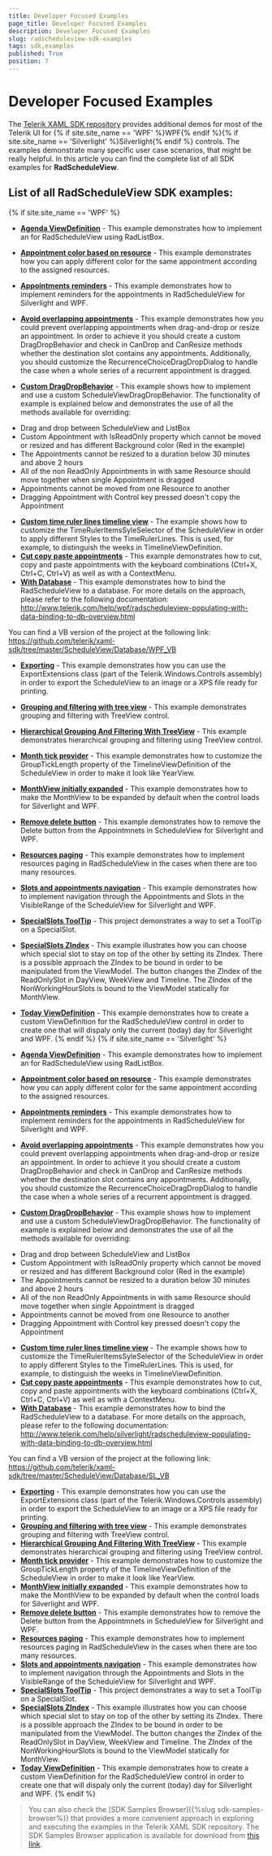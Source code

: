 ```yaml
---
title: Developer Focused Examples
page_title: Developer Focused Examples
description: Developer Focused Examples
slug: radscheduleview-sdk-examples
tags: sdk,examples
published: True
position: 7
---
```


# Developer Focused Examples

The [Telerik XAML SDK repository](https://github.com/telerik/xaml-sdk/tree/master/) provides additional demos for most of the Telerik UI for {% if site.site_name == 'WPF' %}WPF{% endif %}{% if site.site_name == 'Silverlight' %}Silverlight{% endif %} controls. The examples demonstrate many specific user case scenarios, that might be really helpful. In this article you can find the complete list of all SDK examples for __RadScheduleView__.

## List of all RadScheduleView SDK examples:

{% if site.site_name == 'WPF' %}

* __[Agenda ViewDefinition](https://github.com/telerik/xaml-sdk/tree/master/ScheduleView/AgendaViewDefinition)__ - 
This example demonstrates how to implement an  for RadScheduleView using RadListBox.
* __[Appointment color based on resource](https://github.com/telerik/xaml-sdk/tree/master/ScheduleView/AppointmentColorBasedOnResource)__ - This example demonstrates how you can apply different color for the same appointment according to the assigned resources.
* __[Appointments reminders](https://github.com/telerik/xaml-sdk/tree/master/ScheduleView/AppointmentsReminders)__ - This example demonstrates how to implement reminders for the appointments in RadScheduleView for Silverlight and WPF.
* __[Avoid overlapping appointments](https://github.com/telerik/xaml-sdk/tree/master/ScheduleView/AvoidOverlappingAppointments)__ - This example demonstrates how you could prevent overlapping appointments when drag-and-drop or resize an appointment. In order to achieve it you should create a custom DragDropBehavior and check in CanDrop and CanResize methods whether the destination slot contains any appointments. Additionally, you should customize the RecurrenceChoiceDragDropDialog to handle the case when a whole series of a recurrent appointment is dragged.


* __[Custom DragDropBehavior](https://github.com/telerik/xaml-sdk/tree/master/ScheduleView/CustomDragDropBehavior)__ - 
This example shows how to implement and use a custom ScheduleViewDragDropBehavior. The functionality of example is explained below and demonstrates the use of all the methods available for overriding:
-	Drag and drop between ScheduleView and ListBox
-	Custom Appointment with IsReadOnly property which cannot be moved or resized and has different Background color (Red in the example)
-	The Appointments cannot be resized to a duration below 30 minutes and above 2 hours
-	All of the non ReadOnly Appointments in with same Resource should move together when single Appointment is dragged
-	Appointments cannot be moved from one Resource to another
-	Dragging Appointment with Control key pressed doesn't copy the Appointment

* __[Custom time ruler lines timeline view](https://github.com/telerik/xaml-sdk/tree/master/ScheduleView/CustomTimeRulerLinesTimelineView)__ - The example shows how to customize the TimeRulerItemsSyleSelector of the ScheduleView in order to apply different Styles to the TimeRulerLines. This is used, for example, to distinguish the weeks in TimelineViewDefinition. 
* __[Cut copy paste appointments](https://github.com/telerik/xaml-sdk/tree/master/ScheduleView/CutCopyPasteAppointments)__ - This example demonstrates how to cut, copy and paste appointments with the keyboard combinations (Ctrl+X, Ctrl+C, Ctrl+V) as well as with a ContextMenu.
* __[With Database](https://github.com/telerik/xaml-sdk/tree/master/ScheduleView/Database/WPF_CS)__ - 
This example demonstrates how to bind the RadScheduleView to a database. For more details on the approach, please refer to the following documentation:
http://www.telerik.com/help/wpf/radscheduleview-populating-with-data-binding-to-db-overview.html

You can find a VB version of the project at the following link:
https://github.com/telerik/xaml-sdk/tree/master/ScheduleView/Database/WPF_VB
* __[Exporting](https://github.com/telerik/xaml-sdk/tree/master/ScheduleView/Exporting)__ - This example demonstrates how you can use the ExportExtensions class (part of the Telerik.Windows.Controls assembly) in order to export the ScheduleView to an image or a XPS file ready for printing.
* __[Grouping and filtering with tree view](https://github.com/telerik/xaml-sdk/tree/master/ScheduleView/GroupingAndFilteringWithTreeView)__ - This example demonstrates grouping and filtering with TreeView control.
* __[Hierarchical Grouping And Filtering With TreeView](https://github.com/telerik/xaml-sdk/tree/master/ScheduleView/HierarchicalGroupingAndFilteringWithTreeView)__ - 
This example demonstrates hierarchical grouping and filtering using TreeView control.
* __[Month tick provider](https://github.com/telerik/xaml-sdk/tree/master/ScheduleView/MonthTickProvider)__ - This example demonstrates how to customize the GroupTickLength property of the TimelineViewDefinition of the ScheduleView in order to make it look like YearView.
* __[MonthView initially expanded](https://github.com/telerik/xaml-sdk/tree/master/ScheduleView/MonthViewInitiallyExpanded)__ - 
This example demonstrates how to make the MonthView to be expanded by default when the control loads for Silverlight and WPF.
* __[Remove delete button](https://github.com/telerik/xaml-sdk/tree/master/ScheduleView/RemoveDeleteButton)__ - This example demonstrates how to remove the Delete button from the Appointmnets in ScheduleView for Silverlight and WPF.
* __[Resources paging](https://github.com/telerik/xaml-sdk/tree/master/ScheduleView/ResourcesPaging)__ - This example demonstrates how to implement resources paging in RadScheduleView in the cases when there are too many resources.
* __[Slots and appointments navigation](https://github.com/telerik/xaml-sdk/tree/master/ScheduleView/SlotsAndAppointmentsNavigation)__ - This example demonstrates how to implement navigation through the Appointments and Slots in the VisibleRange of the ScheduleView for Silverlight and WPF.
* __[SpecialSlots ToolTip](https://github.com/telerik/xaml-sdk/tree/master/ScheduleView/SpecialSlotsToolTip)__ - 
This project demonstrates a way to set a ToolTip on a SpecialSlot.
* __[SpecialSlots ZIndex](https://github.com/telerik/xaml-sdk/tree/master/ScheduleView/SpecialSlotsZIndex)__ - 
This example illustrates how you can choose which special slot to stay on top of the other by setting its ZIndex.
There is a possible approach the ZIndex to be bound in order to be manipulated from the ViewModel.
The button changes the ZIndex of the ReadOnlySlot in DayView, WeekView and Timeline.
The ZIndex of the NonWorkingHourSlots is bound to the ViewModel statically for MonthView.
* __[Today ViewDefinition](https://github.com/telerik/xaml-sdk/tree/master/ScheduleView/TodayViewDefinition)__ - 
This example demonstrates how to create a custom ViewDefinition for the RadScheduleView control in order to create one that will dispaly only the current (today) day for Silverlight and WPF.
{% endif %}
{% if site.site_name == 'Silverlight' %}
* __[Agenda ViewDefinition](https://github.com/telerik/xaml-sdk/tree/master/ScheduleView/AgendaViewDefinition)__ - 
This example demonstrates how to implement an  for RadScheduleView using RadListBox.
* __[Appointment color based on resource](https://github.com/telerik/xaml-sdk/tree/master/ScheduleView/AppointmentColorBasedOnResource)__ - This example demonstrates how you can apply different color for the same appointment according to the assigned resources.
* __[Appointments reminders](https://github.com/telerik/xaml-sdk/tree/master/ScheduleView/AppointmentsReminders)__ - This example demonstrates how to implement reminders for the appointments in RadScheduleView for Silverlight and WPF.
* __[Avoid overlapping appointments](https://github.com/telerik/xaml-sdk/tree/master/ScheduleView/AvoidOverlappingAppointments)__ - This example demonstrates how you could prevent overlapping appointments when drag-and-drop or resize an appointment. In order to achieve it you should create a custom DragDropBehavior and check in CanDrop and CanResize methods whether the destination slot contains any appointments. Additionally, you should customize the RecurrenceChoiceDragDropDialog to handle the case when a whole series of a recurrent appointment is dragged.


* __[Custom DragDropBehavior](https://github.com/telerik/xaml-sdk/tree/master/ScheduleView/CustomDragDropBehavior)__ - 
This example shows how to implement and use a custom ScheduleViewDragDropBehavior. The functionality of example is explained below and demonstrates the use of all the methods available for overriding:
-	Drag and drop between ScheduleView and ListBox
-	Custom Appointment with IsReadOnly property which cannot be moved or resized and has different Background color (Red in the example)
-	The Appointments cannot be resized to a duration below 30 minutes and above 2 hours
-	All of the non ReadOnly Appointments in with same Resource should move together when single Appointment is dragged
-	Appointments cannot be moved from one Resource to another
-	Dragging Appointment with Control key pressed doesn't copy the Appointment

* __[Custom time ruler lines timeline view](https://github.com/telerik/xaml-sdk/tree/master/ScheduleView/CustomTimeRulerLinesTimelineView)__ - The example shows how to customize the TimeRulerItemsSyleSelector of the ScheduleView in order to apply different Styles to the TimeRulerLines. This is used, for example, to distinguish the weeks in TimelineViewDefinition. 
* __[Cut copy paste appointments](https://github.com/telerik/xaml-sdk/tree/master/ScheduleView/CutCopyPasteAppointments)__ - This example demonstrates how to cut, copy and paste appointments with the keyboard combinations (Ctrl+X, Ctrl+C, Ctrl+V) as well as with a ContextMenu.
* __[With Database](https://github.com/telerik/xaml-sdk/tree/master/ScheduleView/Database/SL_CS/WithDB)__ - 
This example demonstrates how to bind the RadScheduleView to a database. For more details on the approach, please refer to the following documentation:
http://www.telerik.com/help/silverlight/radscheduleview-populating-with-data-binding-to-db-overview.html

You can find a VB version of the project at the following link:
https://github.com/telerik/xaml-sdk/tree/master/ScheduleView/Database/SL_VB
* __[Exporting](https://github.com/telerik/xaml-sdk/tree/master/ScheduleView/Exporting)__ - This example demonstrates how you can use the ExportExtensions class (part of the Telerik.Windows.Controls assembly) in order to export the ScheduleView to an image or a XPS file ready for printing.
* __[Grouping and filtering with tree view](https://github.com/telerik/xaml-sdk/tree/master/ScheduleView/GroupingAndFilteringWithTreeView)__ - This example demonstrates grouping and filtering with TreeView control.
* __[Hierarchical Grouping And Filtering With TreeView](https://github.com/telerik/xaml-sdk/tree/master/ScheduleView/HierarchicalGroupingAndFilteringWithTreeView)__ - 
This example demonstrates hierarchical grouping and filtering using TreeView control.
* __[Month tick provider](https://github.com/telerik/xaml-sdk/tree/master/ScheduleView/MonthTickProvider)__ - This example demonstrates how to customize the GroupTickLength property of the TimelineViewDefinition of the ScheduleView in order to make it look like YearView.
* __[MonthView initially expanded](https://github.com/telerik/xaml-sdk/tree/master/ScheduleView/MonthViewInitiallyExpanded)__ - 
This example demonstrates how to make the MonthView to be expanded by default when the control loads for Silverlight and WPF.
* __[Remove delete button](https://github.com/telerik/xaml-sdk/tree/master/ScheduleView/RemoveDeleteButton)__ - This example demonstrates how to remove the Delete button from the Appointmnets in ScheduleView for Silverlight and WPF.
* __[Resources paging](https://github.com/telerik/xaml-sdk/tree/master/ScheduleView/ResourcesPaging)__ - This example demonstrates how to implement resources paging in RadScheduleView in the cases when there are too many resources.
* __[Slots and appointments navigation](https://github.com/telerik/xaml-sdk/tree/master/ScheduleView/SlotsAndAppointmentsNavigation)__ - This example demonstrates how to implement navigation through the Appointments and Slots in the VisibleRange of the ScheduleView for Silverlight and WPF.
* __[SpecialSlots ToolTip](https://github.com/telerik/xaml-sdk/tree/master/ScheduleView/SpecialSlotsToolTip)__ - 
This project demonstrates a way to set a ToolTip on a SpecialSlot.
* __[SpecialSlots ZIndex](https://github.com/telerik/xaml-sdk/tree/master/ScheduleView/SpecialSlotsZIndex)__ - 
This example illustrates how you can choose which special slot to stay on top of the other by setting its ZIndex.
There is a possible approach the ZIndex to be bound in order to be manipulated from the ViewModel.
The button changes the ZIndex of the ReadOnlySlot in DayView, WeekView and Timeline.
The ZIndex of the NonWorkingHourSlots is bound to the ViewModel statically for MonthView.
* __[Today ViewDefinition](https://github.com/telerik/xaml-sdk/tree/master/ScheduleView/TodayViewDefinition)__ - 
This example demonstrates how to create a custom ViewDefinition for the RadScheduleView control in order to create one that will dispaly only the current (today) day for Silverlight and WPF.
{% endif %}

>You can also check the [SDK Samples Browser]({%slug sdk-samples-browser%}) that provides a more convenient approach in exploring and executing the examples in the Telerik XAML SDK repository. The SDK Samples Browser application is available for download from [this link](http://demos.telerik.com/xaml-sdkbrowser/).